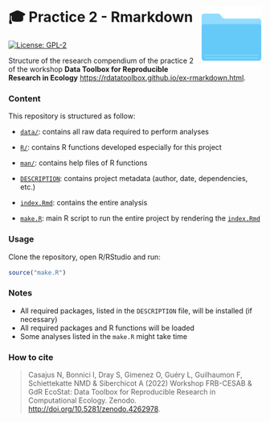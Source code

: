 
<!-- README.md is generated from README.Rmd. Please edit that file -->

# :mortar_board: Practice 2 - Rmarkdown <img src="https://raw.githubusercontent.com/rdatatoolbox/course-compendium/main/img/compendium-logo.png"  align="right" style="float:right; height:120px;"/>

<!-- badges: start -->

[![License:
GPL-2](https://img.shields.io/badge/License-GPL%20v2-blue.svg)](https://choosealicense.com/licenses/gpl-2.0/)
<!-- badges: end -->

Structure of the research compendium of the practice 2 of the workshop
**Data Toolbox for Reproducible Research in Ecology**
<https://rdatatoolbox.github.io/ex-rmarkdown.html>.

### Content

This repository is structured as follow:

- [`data/`](https://github.com/rdatatoolbox/practice2/tree/master/data):
  contains all raw data required to perform analyses

- [`R/`](https://github.com/rdatatoolbox/practice2/tree/master/R):
  contains R functions developed especially for this project

- [`man/`](https://github.com/rdatatoolbox/practice2/tree/master/man):
  contains help files of R functions

- [`DESCRIPTION`](https://github.com/rdatatoolbox/practice2/tree/master/DESCRIPTION):
  contains project metadata (author, date, dependencies, etc.)

- [`index.Rmd`](https://github.com/rdatatoolbox/practice2/tree/master/index.Rmd):
  contains the entire analysis

- [`make.R`](https://github.com/rdatatoolbox/practice2/tree/master/make.R):
  main R script to run the entire project by rendering the
  [`index.Rmd`](https://github.com/rdatatoolbox/practice2/tree/master/index.Rmd)

### Usage

Clone the repository, open R/RStudio and run:

``` r
source("make.R")
```

### Notes

- All required packages, listed in the `DESCRIPTION` file, will be
  installed (if necessary)
- All required packages and R functions will be loaded
- Some analyses listed in the `make.R` might take time

### How to cite

> Casajus N, Bonnici I, Dray S, Gimenez O, Guéry L, Guilhaumon F,
> Schiettekatte NMD & Siberchicot A (2022) Workshop FRB-CESAB & GdR
> EcoStat: Data Toolbox for Reproducible Research in Computational
> Ecology. Zenodo. <http://doi.org/10.5281/zenodo.4262978>.
